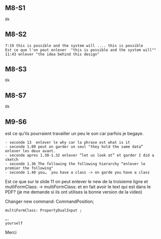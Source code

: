 
## M8-S1
	Ok 
	
## M8-S2
	7:19 this is possible and the system will .... this is possible 
	Est ce que l'on peut enlever  "this is possible and the system will""
	11:43 enlever "the idea behind this design"
	
## M8-S3 
	Ok
	
## M8-S7
	Ok
	
## M9-S6

est ce qu’ils pourraient travailler un peu le son car parfois je begaye.

	- seconde 13  enlever le why car la phrase est what is it 
	- seconde 1.09 peut on garder un seul "they hold the same data” enlever les deux avant.
	- seconde apres 1.30-1.32 enlever “let us look at” et garder I did a sketch
	- seconde 1.36 The following the following hierarchy “enlever le premier the following"
	- seconde 1.40 you…  you have a class -> on garde you have a class

Est ce que sur le slide 11 on peut enlever le new de la troisieme ligne et mutliFormClass: -> multiFormClass: 
et en fait avoir le text qui est dans le PDF? (je me demande si ils ont utilises la bonne version de la video)

Changer new
	command: CommandPosition; 

	multiFormClass: PropertyDualInput ; 

	….
	yourself


Merci
